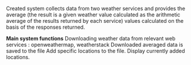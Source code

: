 Created system collects data from two weather services and provides the average (the result is a given weather value calculated as the arithmetic average of the results returned by each service) values calculated on the basis of the responses returned.

**Main system functions**
Downloading weather data from relevant web services : openweathermap, weatherstack
Downloaded averaged data is saved to the file
Add specific locations to the file.
Display currently added locations.

